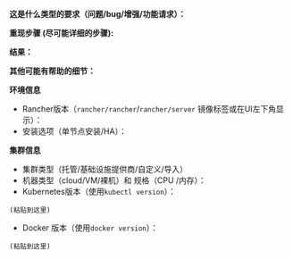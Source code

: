**这是什么类型的要求（问题/bug/增强/功能请求）：**

**重现步骤 (尽可能详细的步骤):**

**结果：**

**其他可能有帮助的细节：**


**环境信息**
- Rancher版本（`rancher/rancher`/`rancher/server` 镜像标签或在UI左下角显示）：
- 安装选项（单节点安装/HA）：


<!--
如果报告的问题与创建的集群有关，请在下面提供所需信息
-->

**集群信息**
-  集群类型（托管/基础设施提供商/自定义/导入）
-  机器类型（cloud/VM/裸机）和 规格（CPU /内存）：
-  Kubernetes版本（使用`kubectl version`）：

```
(粘贴到这里)
```

- Docker 版本（使用`docker version`）：

```
(粘贴到这里)
```
